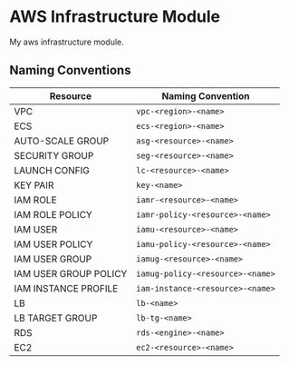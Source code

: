 # AWS Infrastructure Module
My aws infrastructure module.

## Naming Conventions
| Resource              | Naming Convention                   |
| --------------------- | ----------------------------------- |
| VPC                   | `vpc-<region>-<name>`               |
| ECS                   | `ecs-<region>-<name>`               |
| AUTO-SCALE GROUP      | `asg-<resource>-<name>`             |   
| SECURITY GROUP        | `seg-<resource>-<name>`             | 
| LAUNCH CONFIG         | `lc-<resource>-<name>`              |
| KEY PAIR              | `key-<name>`                        |
| IAM ROLE              | `iamr-<resource>-<name>`            |
| IAM ROLE POLICY       | `iamr-policy-<resource>-<name>`     |
| IAM USER              | `iamu-<resource>-<name>`            |
| IAM USER POLICY       | `iamu-policy-<resource>-<name>`     |
| IAM USER GROUP        | `iamug-<resource>-<name>`           |
| IAM USER GROUP POLICY | `iamug-policy-<resource>-<name>`    |
| IAM INSTANCE PROFILE  | `iam-instance-<resource>-<name>`    |
| LB                    | `lb-<name>`                         |
| LB TARGET GROUP       | `lb-tg-<name>`                      |
| RDS                   | `rds-<engine>-<name>`               |
| EC2                   | `ec2-<resource>-<name>`             |